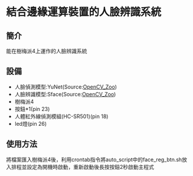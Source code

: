 # 結合邊緣運算裝置的人臉辨識系統
## 簡介
能在樹梅派4上運作的人臉辨識系統
## 設備
* 人臉偵測模型:YuNet(Source:[OpenCV_Zoo](<https://github.com/opencv/opencv_zoo>))
* 人臉辨識模型:Sface(Source:[OpenCV_Zoo](<https://github.com/opencv/opencv_zoo>))
* 樹梅派4
* 按鈕*1(pin 23)
* 人體紅外線偵測模組(HC-SR501)(pin 18)
* led燈(pin 26)
## 使用方法
將檔案匯入樹梅派4後，利用crontab指令將auto_script中的face_reg_btn.sh放入排程並設定為開機時啟動，重新啟動後長按按鈕2秒啟動主程式
